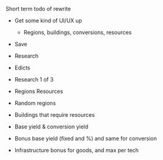 Short term todo of rewrite

- Get some kind of UI/UX up
    - Regions, buildings, conversions, resources
- Save
- Research
- Edicts
- Research 1 of 3
- Regions Resources
- Random regions
- Buildings that require resources
- Base yield & conversion yield

- Bonus base yield (fixed and %) and same for conversion
- Infrastructure bonus for goods, and max per tech